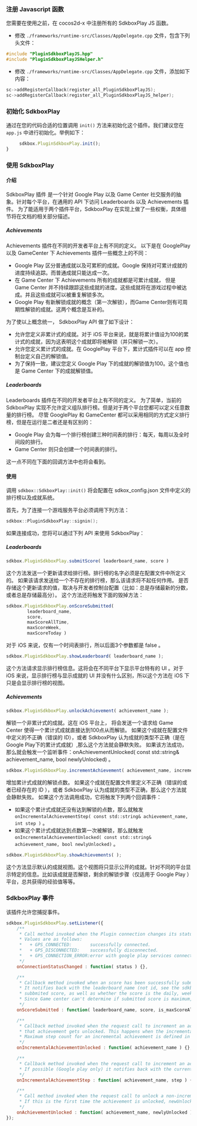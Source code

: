 ### 注册 Javascript 函数
您需要在使用之前，在 cocos2d-x 中注册所有的 SdkboxPlay JS 函数。

* 修改 `./frameworks/runtime-src/Classes/AppDelegate.cpp` 文件，包含下列头文件：
```cpp
#include "PluginSdkboxPlayJS.hpp"
#include "PluginSdkboxPlayJSHelper.h"
```

* 修改 `./frameworks/runtime-src/Classes/AppDelegate.cpp` 文件，添加如下内容：
```cpp
sc->addRegisterCallback(register_all_PluginSdkboxPlayJS);
sc->addRegisterCallback(register_all_PluginSdkboxPlayJS_helper);
```


### 初始化 SdkboxPlay
通过在您的代码合适的位置调用 `init()` 方法来初始化这个插件。我们建议您在 `app.js` 中进行初始化。举例如下：
```javascript
     sdkbox.PluginSdkboxPlay.init();
}
```

### 使用 SdkboxPlay


#### 介绍
SdkboxPlay 插件 是一个针对 Google Play 以及 Game Center 社交服务的抽象。针对每个平台，在通用的 API 下访问 Leaderboards 以及 Achievements 插件。
为了能适用于两个插件平台，SdkboxPlay 在实现上做了一些权衡，具体细节将在文档的相关部分描述。

##### Achievements

Achievements 插件在不同的开发者平台上有不同的定义。
以下是在 GooglePlay 以及 GameCenter 下 Achievements 插件一些概念上的不同：
* Google Play 区分普通成就以及可累积的成就。Google 保持对可累计成就的进度持续追踪。而普通成就只能达成一次。
* 在 Game Center 下 Achievements 所有的成就都是可累计成就， 但是 Game Center 并不持续跟踪这些成就的进度。这些成就将在游戏过程中被达成。并且这些成就可以被重复解锁多次。
* Google Play 有新解锁成就的概念（第一次解锁），而Game Center则有可周期性解锁的成就。这两个概念是互补的。

为了使以上概念统一， SdkboxPlay API 做了如下设计：

* 允许您定义非累计式的成就。对于 iOS 平台来说，就是将累计值设为100的累计式的成就，因为这表明这个成就即将被解锁（并只解锁一次）。
* 允许您定义累计式的成就。在 GooglePlay 平台下，累计式插件可以在 app 控制台定义自己的解锁值。
* 为了保持一致，建议您定义 Google Play 下的成就的解锁值为100。这个值也是 Game Center 下的成就解锁值。

##### Leaderboards

Leaderboards 插件在不同的开发者平台上有不同的定义。
为了简单，当前的 SdkboxPlay 实现不允许定义组队排行榜。但是对于两个平台您都可以定义任意数量的排行榜。
尽管 GooglePlay 和 GameCenter 都可以采用相同的方式定义排行榜，但是在运行是二者还是有区别的：

* Google Play 会为每一个排行榜创建三种时间表的排行：每天，每周以及全时间段的排行。
* Game Center 则只会创建一个时间表的排行。

这一点不同在下面的回调方法中也将会看到。

#### 使用

调用 `sdkbox::SdkboxPlay::init()` 将会配置在 sdkox\_config.json 文件中定义的排行榜以及成就系统。

首先，为了连接一个游戏服务平台必须调用下列方法：

```cpp
sdkbox::PluginSdkboxPlay::signin();
```

如果连接成功，您将可以通过下列 API 来使用 SdkboxPlay：


##### Leaderboards

```js
sdkbox.PluginSdkboxPlay.submitScore( leaderboard_name, score )
```

这个方法发送一个更新请求给排行榜。排行榜的名字必须是在配置文件中所定义的。
如果该请求发送给一个不存在的排行榜，那么该请求将不起任何作用。
是否存储这个更新请求的值，取决与开发者控制台配置（比如：总是存储最新的分数，或者总是存储最高分）。
这个方法还将触发下面的毁掉方法：

```js
sdkbox.PluginSdkboxPlay.onScoreSubmitted(
        leaderboard_name,
        score,
        maxScoreAllTime,
        maxScoreWeek,
        maxScoreToday )
```

对于 iOS 来说，仅有一个时间表排行，所以后面3个参数都是 false 。

```js
sdkbox.PluginSdkboxPlay.showLeaderboard( leaderboard_name );
```

这个方法请求显示排行榜信息。这将会在不同平台下显示平台特有的 UI 。对于 iOS 来说，显示排行榜与显示成就的 UI 并没有什么区别，所以这个方法在 iOS 下只是会显示排行榜的视图。

##### Achievements

```js
sdkbox.PluginSdkboxPlay.unlockAchievement( achievement_name );
```

解锁一个非累计式的成就。这在 iOS 平台上， 将会发送一个请求给 Game Center 使得一个累计式成就直接达到100点从而解锁。
如果这个成就在配置文件中定义的不正确（错误的 ID），或者 SdkboxPlay 认为成就的类型不正确（是在Google Play下的累计式成就）,那么这个方法就会静默失败。
如果该方法成功，那么就会触发一个监听事件：onAchievementUnlocked( const std::string& achievement_name, bool newlyUnlocked) 。

```js
sdkbox.PluginSdkboxPlay.incrementAchievement( achievement_name, increment );
```

增加累计式成就的解锁点数。
如果这个成就在配置文件里定义不正确（错误的或者已经存在的 ID ），或者 SdkboxPlay 认为成就的类型不正确，那么这个方法就会静默失败。
如果这个方法调用成功，它将触发下列两个回调事件：

* 如果这个累计式成就还没有达到解锁的点数，那么就触发 `onIncrementalAchievementStep( const std::string& achievement_name, int step )` 。
* 如果这个累计式成就达到点数第一次被解锁，那么就触发 `onIncrementalAchievementUnlocked( const std::string& achievement_name, bool newlyUnlocked)` 。

```js
sdkbox.PluginSdkboxPlay.showAchievements( );
```

这个方法显示默认的成就视图。这个视图将只显示公开的成就。针对不同的平台显示特定的信息。比如该成就是否解锁，剩余的解锁步骤（仅适用于 Google Play ）平台，总共获得的经验值等等。


### SdkboxPlay 事件
该插件允许您捕捉事件。

```javascript
sdkbox.PluginSdkboxPlay.setListener({
    /**
     * Call method invoked when the Plugin connection changes its status.
     * Values are as follows:
     *   + GPS_CONNECTED:       successfully connected.
     *   + GPS_DISCONNECTED:    successfully disconnected.
     *   + GPS_CONNECTION_ERROR:error with google play services connection.
     */
    onConnectionStatusChanged : function( status ) {},

    /**
     * Callback method invoked when an score has been successfully submitted to a leaderboard.
     * It notifies back with the leaderboard_name (not id, see the sdkbox_config.json file) and the
     * subbmited score, as well as whether the score is the daily, weekly, or all time best score.
     * Since Game center can't determine if submitted score is maximum, it will send the max score flags as false.
     */
    onScoreSubmitted : function( leaderboard_name, score, is_maxScoreAllTime, is_maxScoreWeek, is_maxScoreToday ) {},

    /**
     * Callback method invoked when the request call to increment an achievement is succeessful and
     * that achievement gets unlocked. This happens when the incremental step count reaches its maximum value.
     * Maximum step count for an incremental achievement is defined in the google play developer console.
     */
    onIncrementalAchievementUnlocked : function( achievement_name ) {},

    /**
     * Callback method invoked when the request call to increment an achievement is successful.
     * If possible (Google play only) it notifies back with the current achievement step count.
     */
    onIncrementalAchievementStep : function( achievement_name, step ) {},

    /**
     * Call method invoked when the request call to unlock a non-incremental achievement is successful.
     * If this is the first time the achievement is unlocked, newUnlocked will be true.
     */
    onAchievementUnlocked : function( achievement_name, newlyUnlocked ) {}
});
```
